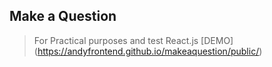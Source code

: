 ## Make a Question
> For Practical purposes and test React.js
[DEMO] (https://andyfrontend.github.io/makeaquestion/public/)
